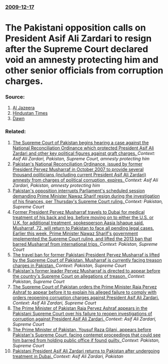 ### [2009-12-17](/news/2009/12/17/index.md)

#  The Pakistani opposition calls on President Asif Ali Zardari to resign after the Supreme Court declared void an amnesty protecting him and other senior officials from corruption charges. 




### Source:

1. [Al Jazeera](http://english.aljazeera.net/news/asia/2009/12/2009121765458321966.html)
2. [Hindustan Times](http://www.hindustantimes.com/Pakistan-opposition-calls-on-Zardari-to-quit/H1-Article1-487553.aspx)
3. [Dawn](http://www.dawn.com/wps/wcm/connect/dawn-content-library/dawn/news/pakistan/04-Zardari-NRO-ruling-qs-02)

### Related:

1. [ The Supreme Court of Pakistan begins hearing a case against the National Reconciliation Ordinance which protected President Asif Ali Zardari and other key political figures against graft charges. ](/news/2009/12/7/the-supreme-court-of-pakistan-begins-hearing-a-case-against-the-national-reconciliation-ordinance-which-protected-president-asif-ali-zardar.md) _Context: Asif Ali Zardari, Pakistan, Supreme Court, amnesty protecting him_
2. [ Pakistan's National Reconciliation Ordinance, issued by former President Pervez Musharraf in October 2007 to provide several thousand politicians (including current President Asif Ali Zardari) amnesty from charges of political corruption, expires. ](/news/2009/11/28/pakistan-s-national-reconciliation-ordinance-issued-by-former-president-pervez-musharraf-in-october-2007-to-provide-several-thousand-polit.md) _Context: Asif Ali Zardari, Pakistan, amnesty protecting him_
3. [Pakistan's opposition interrupts Parliament's scheduled session demanding   Prime Minister Nawaz Sharif resign during the investigation of his finances, per Thursday's Supreme Court ruling. ](/news/2017/04/21/pakistan-s-opposition-interrupts-parliament-s-scheduled-session-demanding-prime-minister-nawaz-sharif-resign-during-the-investigation-of-h.md) _Context: Pakistan, Supreme Court_
4. [Former President Pervez Musharraf travels to Dubai for medical treatment of his back and leg, before moving on to either the U.S. or U.K. for additional treatment, spokesperson Aasia Ishaque said. Musharraf, 72, will return to Pakistan to face all pending legal cases. Earlier this week, Prime Minister Nawaz Sharif's government implemented the Supreme Court ruling, and lifted the 2013 ban that barred  Musharraf from international trips. ](/news/2016/03/18/former-president-pervez-musharraf-travels-to-dubai-for-medical-treatment-of-his-back-and-leg-before-moving-on-to-either-the-u-s-or-u-k-fo.md) _Context: Pakistan, Supreme Court_
5. [ The travel ban for former Pakistani President Pervez Musharraf is lifted by the Supreme Court of Pakistan. Musharraf is currently facing treason charges in Pakistan. ](/news/2016/03/16/the-travel-ban-for-former-pakistani-president-pervez-musharraf-is-lifted-by-the-supreme-court-of-pakistan-musharraf-is-currently-facing-tr.md) _Context: Pakistan, Supreme Court_
6. [Pakistan's former leader Pervez Musharraf is directed to appear before the country's Supreme Court on allegations of treason. ](/news/2013/04/8/pakistan-s-former-leader-pervez-musharraf-is-directed-to-appear-before-the-country-s-supreme-court-on-allegations-of-treason.md) _Context: Pakistan, Supreme Court_
7. [The Supreme Court of Pakistan orders the Prime Minister Raja Pervez Ashraf to appear before it to explain his alleged failure to comply with orders reopening corruption charges against President Asif Ali Zardari. ](/news/2012/08/8/the-supreme-court-of-pakistan-orders-the-prime-minister-raja-pervez-ashraf-to-appear-before-it-to-explain-his-alleged-failure-to-comply-with.md) _Context: Asif Ali Zardari, Supreme Court_
8. [The Prime Minister of Pakistan Raja Pervez Ashraf appears in the Pakistani Supreme Court over his failure to reopen investigations of corruption against President Asif Ali Zardari. ](/news/2012/08/27/the-prime-minister-of-pakistan-raja-pervez-ashraf-appears-in-the-pakistani-supreme-court-over-his-failure-to-reopen-investigations-of-corrup.md) _Context: Asif Ali Zardari, Supreme Court_
9. [The Prime Minister of Pakistan, Yousuf Raza Gilani, appears before Pakistan's Supreme Court, facing contempt proceedings that could see him barred from holding public office if found guilty. ](/news/2012/01/18/the-prime-minister-of-pakistan-yousuf-raza-gilani-appears-before-pakistan-s-supreme-court-facing-contempt-proceedings-that-could-see-him.md) _Context: Pakistan, Supreme Court_
10. [Pakistani President Asif Ali Zardari returns to Pakistan after undergoing treatment in Dubai. ](/news/2011/12/19/pakistani-president-asif-ali-zardari-returns-to-pakistan-after-undergoing-treatment-in-dubai.md) _Context: Asif Ali Zardari, Pakistan_
